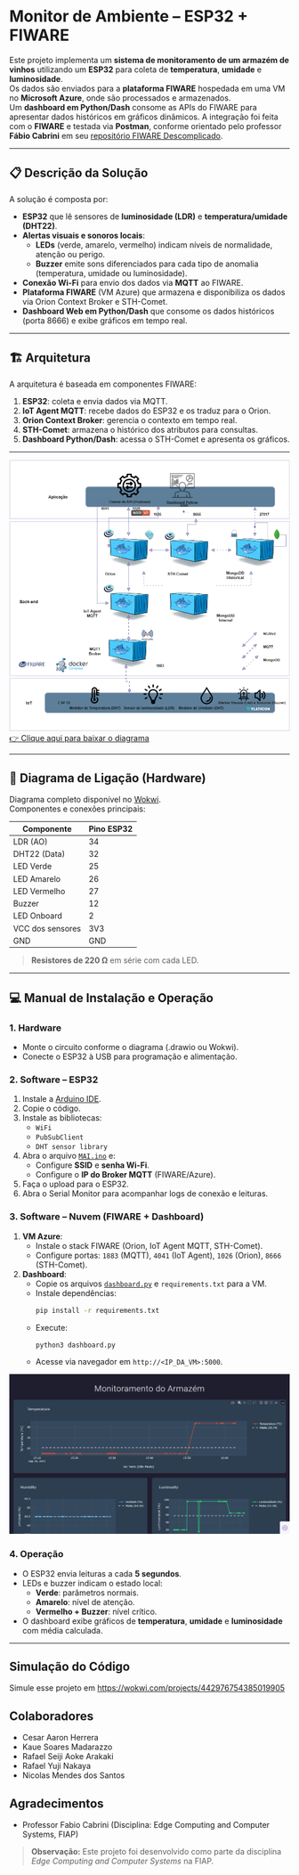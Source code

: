# Monitor de Ambiente – ESP32 + FIWARE

Este projeto implementa um **sistema de monitoramento de um armazém de vinhos** utilizando um **ESP32** para coleta de **temperatura**, **umidade** e **luminosidade**.  
Os dados são enviados para a **plataforma FIWARE** hospedada em uma VM no **Microsoft Azure**, onde são processados e armazenados.  
Um **dashboard em Python/Dash** consome as APIs do FIWARE para apresentar dados históricos em gráficos dinâmicos.
A integração foi feita com o **FIWARE** e testada via **Postman**, conforme orientado pelo professor **Fábio Cabrini** em seu [repositório FIWARE Descomplicado](https://github.com/fabiocabrini/fiware).  

---

## 📋 Descrição da Solução

A solução é composta por:

- **ESP32** que lê sensores de **luminosidade (LDR)** e **temperatura/umidade (DHT22)**.
- **Alertas visuais e sonoros locais**:
  - **LEDs** (verde, amarelo, vermelho) indicam níveis de normalidade, atenção ou perigo.
  - **Buzzer** emite sons diferenciados para cada tipo de anomalia (temperatura, umidade ou luminosidade).
- **Conexão Wi-Fi** para envio dos dados via **MQTT** ao FIWARE.
- **Plataforma FIWARE** (VM Azure) que armazena e disponibiliza os dados via Orion Context Broker e STH-Comet.
- **Dashboard Web em Python/Dash** que consome os dados históricos (porta 8666) e exibe gráficos em tempo real.

---

## 🏗️ Arquitetura

A arquitetura é baseada em componentes FIWARE:

1. **ESP32**: coleta e envia dados via MQTT.
2. **IoT Agent MQTT**: recebe dados do ESP32 e os traduz para o Orion.
3. **Orion Context Broker**: gerencia o contexto em tempo real.
4. **STH-Comet**: armazena o histórico dos atributos para consultas.
5. **Dashboard Python/Dash**: acessa o STH-Comet e apresenta os gráficos.
---

![Arquitetura da Solução](https://github.com/Tsk1i1/Monitor-de-Ambiente-IoT/blob/main/Images/Esquema%20de%20Arquitetura.png)
[👉 Clique aqui para baixar o diagrama](https://github.com/Tsk1i1/Monitor-de-Ambiente-IoT/blob/main/Esquema.drawio)

---

## 🔌 Diagrama de Ligação (Hardware)

Diagrama completo disponível no [Wokwi](diagram.json).  
Componentes e conexões principais:

| Componente       | Pino ESP32 |
|------------------|------------|
| LDR (AO)         | 34         |
| DHT22 (Data)     | 32         |
| LED Verde        | 25         |
| LED Amarelo      | 26         |
| LED Vermelho     | 27         |
| Buzzer           | 12         |
| LED Onboard      | 2          |
| VCC dos sensores | 3V3        |
| GND              | GND        |

> **Resistores de 220 Ω** em série com cada LED.  

---

## 💻 Manual de Instalação e Operação

### 1. Hardware
- Monte o circuito conforme o diagrama (.drawio ou Wokwi).
- Conecte o ESP32 à USB para programação e alimentação.

### 2. Software – ESP32
1. Instale a [Arduino IDE](https://www.arduino.cc/en/software).
2. Copie o código.
3. Instale as bibliotecas:
   - `WiFi`
   - `PubSubClient`
   - `DHT sensor library`
4. Abra o arquivo [`MAI.ino`](MAI.ino) e:
   - Configure **SSID** e **senha Wi-Fi**.
   - Configure o **IP do Broker MQTT** (FIWARE/Azure).
5. Faça o upload para o ESP32.
6. Abra o Serial Monitor para acompanhar logs de conexão e leituras.

### 3. Software – Nuvem (FIWARE + Dashboard)
1. **VM Azure**:
   - Instale o stack FIWARE (Orion, IoT Agent MQTT, STH-Comet).
   - Configure portas: `1883` (MQTT), `4041` (IoT Agent), `1026` (Orion), `8666` (STH-Comet).
2. **Dashboard**:
   - Copie os arquivos [`dashboard.py`](dashboard.py) e `requirements.txt` para a VM.
   - Instale dependências:
     ```bash
     pip install -r requirements.txt
     ```
   - Execute:
     ```bash
     python3 dashboard.py
     ```
   - Acesse via navegador em `http://<IP_DA_VM>:5000`.
     
![Dashboard](https://github.com/Tsk1i1/Monitor-de-Ambiente-IoT/blob/main/Images/Dashboard_img)

### 4. Operação
- O ESP32 envia leituras a cada **5 segundos**.
- LEDs e buzzer indicam o estado local:
  - **Verde**: parâmetros normais.
  - **Amarelo**: nível de atenção.
  - **Vermelho + Buzzer**: nível crítico.
- O dashboard exibe gráficos de **temperatura**, **umidade** e **luminosidade** com média calculada.

---

## Simulação do Código
Simule esse projeto em https://wokwi.com/projects/442976754385019905

## Colaboradores

- Cesar Aaron Herrera
- Kaue Soares Madarazzo
- Rafael Seiji Aoke Arakaki
- Rafael Yuji Nakaya
- Nicolas Mendes dos Santos

## Agradecimentos

- Professor Fabio Cabrini (Disciplina: Edge Computing and Computer Systems, FIAP)
  

> **Observação:** Este projeto foi desenvolvido como parte da disciplina *Edge Computing and Computer Systems* na FIAP.
